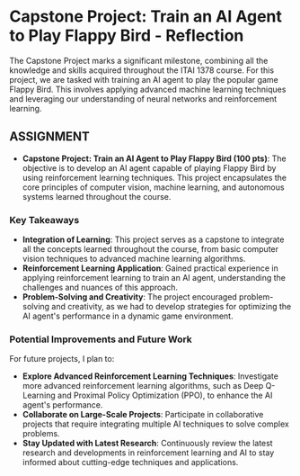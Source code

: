 # Capstone Project: Train an AI Agent to Play Flappy Bird - Reflection

The Capstone Project marks a significant milestone, combining all the knowledge and skills acquired throughout the ITAI 1378 course. For this project, we are tasked with training an AI agent to play the popular game Flappy Bird. This involves applying advanced machine learning techniques and leveraging our understanding of neural networks and reinforcement learning.

## ASSIGNMENT
- **Capstone Project: Train an AI Agent to Play Flappy Bird (100 pts)**: The objective is to develop an AI agent capable of playing Flappy Bird by using reinforcement learning techniques. This project encapsulates the core principles of computer vision, machine learning, and autonomous systems learned throughout the course.

### Key Takeaways

- **Integration of Learning**: This project serves as a capstone to integrate all the concepts learned throughout the course, from basic computer vision techniques to advanced machine learning algorithms.
- **Reinforcement Learning Application**: Gained practical experience in applying reinforcement learning to train an AI agent, understanding the challenges and nuances of this approach.
- **Problem-Solving and Creativity**: The project encouraged problem-solving and creativity, as we had to develop strategies for optimizing the AI agent's performance in a dynamic game environment.

### Potential Improvements and Future Work

For future projects, I plan to:

- **Explore Advanced Reinforcement Learning Techniques**: Investigate more advanced reinforcement learning algorithms, such as Deep Q-Learning and Proximal Policy Optimization (PPO), to enhance the AI agent's performance.
- **Collaborate on Large-Scale Projects**: Participate in collaborative projects that require integrating multiple AI techniques to solve complex problems.
- **Stay Updated with Latest Research**: Continuously review the latest research and developments in reinforcement learning and AI to stay informed about cutting-edge techniques and applications.
